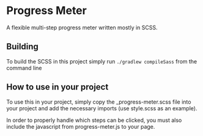 # Progress Meter

A flexible multi-step progress meter written mostly in SCSS.

## Building

To build the SCSS in this project simply run `./gradlew compileSass` from the command line

## How to use in your project

To use this in your project, simply copy the _progress-meter.scss file into your project and add the necessary imports (use style.scss as an example).

In order to properly handle which steps can be clicked, you must also include the javascript from progress-meter.js to your page.
